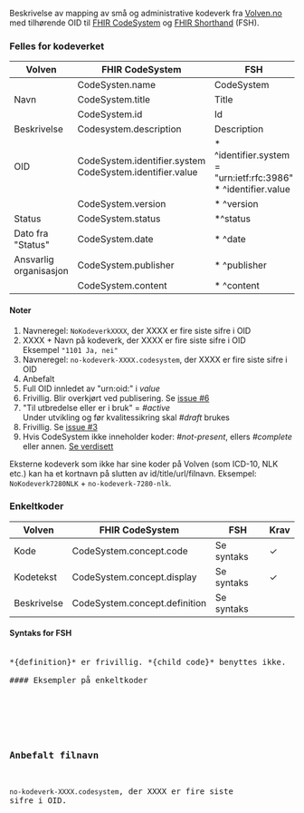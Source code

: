 Beskrivelse av mapping av små og administrative kodeverk fra [Volven.no](https://volven.no) med tilhørende OID til [FHIR CodeSystem](https://www.hl7.org/fhir/codesystem.html) og [FHIR Shorthand](http://hl7.org/fhir/uv/shorthand/) (FSH). 

### Felles for kodeverket

| Volven | FHIR CodeSystem | FSH | Note | Krav |
| ------ | --------------- | ----|------|------|
| | CodeSysten.name | CodeSystem | 1 | ✓ |
| Navn | CodeSystem.title | Title | 2 | ✓ |
| | CodeSystem.id | Id | 3 | ✓ |
| Beskrivelse | Codesystem.description | Description | 4 | |
| OID | CodeSystem.identifier.system<br/>CodeSystem.identifier.value | * ^identifier.system = "urn:ietf:rfc:3986"<br/>* ^identifier.value | 5 | ✓ |
| | CodeSystem.version | * ^version | 6 | |
| Status | CodeSystem.status | *^status | 7 | ✓ |
| Dato fra "Status" | CodeSystem.date | * ^date | 8 | |
| Ansvarlig organisasjon | CodeSystem.publisher | * ^publisher | | |
| | CodeSystem.content | * ^content | 9 | ✓ | 

#### Noter

1. Navneregel: `NoKodeverkXXXX`, der XXXX er fire siste sifre i OID
2. XXXX + Navn på kodeverk, der XXXX er fire siste sifre i OID<br />Eksempel `"1101 Ja, nei"`
3. Navneregel: `no-kodeverk-XXXX.codesystem`, der XXXX er fire siste sifre i OID
4. Anbefalt
5. Full OID innledet av "urn:oid:" i *value*
6. Frivillig. Blir overkjørt ved publisering. Se [issue #6](https://github.com/HL7Norway/kodeverk/issues/6)
7. "Til utbredelse eller er i bruk" = *#active*<br />Under utvikling og før kvalitessikring skal *#draft* brukes 
8. Frivillig. Se [issue #3](https://github.com/HL7Norway/kodeverk/issues/3)
9.  Hvis CodeSystem ikke inneholder koder: *#not-present*, ellers *#complete* eller annen. [Se verdisett](https://www.hl7.org/fhir/valueset-codesystem-content-mode.html)

Eksterne kodeverk som ikke har sine koder på Volven (som ICD-10, NLK etc.) kan ha et kortnavn på slutten av id/title/url/filnavn. Eksempel: `NoKodeverk7280NLK` + `no-kodeverk-7280-nlk`.

### Enkeltkoder

| Volven        | FHIR CodeSystem | FSH | Krav |
| ------------- | ------------- | ---------|---|
| Kode | CodeSystem.concept.code | Se syntaks | ✓ |
| Kodetekst | CodeSystem.concept.display | Se syntaks | ✓ |
| Beskrivelse | CodeSystem.concept.definition | Se syntaks |

#### Syntaks for FSH

<pre>

*{definition}* er frivillig. *{child code}* benyttes ikke. 

#### Eksempler på enkeltkoder

<pre>

</pre>

### Anbefalt filnavn

`no-kodeverk-XXXX.codesystem`, der XXXX er fire siste sifre i OID.
